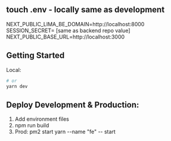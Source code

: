 ## touch .env - locally same as development
NEXT_PUBLIC_LIMA_BE_DOMAIN=http://localhost:8000
SESSION_SECRET= [same as backend repo value]
NEXT_PUBLIC_BASE_URL=http://localhost:3000

## Getting Started
Local:
```bash
# or
yarn dev
```


## Deploy Development & Production:

1. Add environment files
2. npm run build
2. Prod: pm2 start yarn --name "fe" -- start



